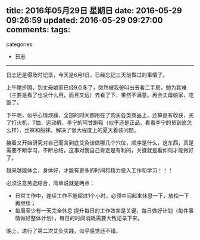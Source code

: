 title: 2016年05月29日 星期日
date: 2016-05-29 09:26:59
updated: 2016-05-29 09:27:00
comments:
tags:
- 
categories:
- 日志

---

日志还是得及时记录，今天是6月1日，已经忘记三天前做过的事情了。

上午瞎折腾，到丈母娘家已经9点多了，突然被我爸叫出去看二手房，勉为其难（主要是看了也没什么用，而且又远）去看了下，果然不满意。再会丈母娘家，吃饭了。

下午呢，似乎心情烦躁，全部的时间都用在了购买各类商品上，还算是有收获，买了打火机、T恤、运动裤、李宁的阿甘跑鞋（似乎还是正品，看看李宁的货到底怎么样）、丝袜和船袜，解决了很大程度上的夏天着装问题。

接着又开始研究对自己而言到底艾灸该做哪几个穴位，顺序是什么，这东西，真是需要不断学习，不断总结，这事对我自己肯定是有利的，关键就是看如何才能做好了。

越来越能体会，身体好，才能有更多的时间和精力投入工作和学习！！！

必须注意劳逸结合，简单说就是两点：
+ 日常工作中，连续工作不能超过1个小时，必须中间起来休息一下，放松一下再继续；
+ 每周至少有一天完全休息
提升每日的工作效率是关键，每日做好计划（每件事情做好整体计划），每日的时间消耗需要大致记录下来。

晚上，进行了第二次艾灸实践，似乎感觉还不错。